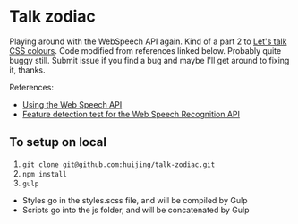 # Talk zodiac

Playing around with the WebSpeech API again. Kind of a part 2 to [Let's talk CSS colours](https://github.com/SingaporeCSS/colour-speech). Code modified from references linked below. Probably quite buggy still. Submit issue if you find a bug and maybe I'll get around to fixing it, thanks.

References:
- [Using the Web Speech API](https://developer.mozilla.org/en-US/docs/Web/API/Web_Speech_API/Using_the_Web_Speech_API)
- [Feature detection test for the Web Speech Recognition API](https://gist.github.com/alrra/3784549)

## To setup on local

1. `git clone git@github.com:huijing/talk-zodiac.git`
2. `npm install`
3. `gulp`

- Styles go in the styles.scss file, and will be compiled by Gulp
- Scripts go into the js folder, and will be concatenated by Gulp
